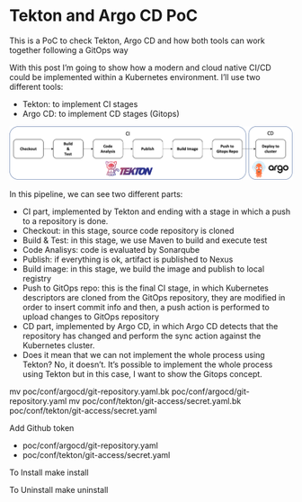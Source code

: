 # Tekton and Argo CD PoC

This is a PoC to check Tekton, Argo CD and how both tools can work together following a GitOps way

With this post I’m going to show how a modern and cloud native CI/CD could be implemented within a Kubernetes environment. I’ll use two different tools:

- Tekton: to implement CI stages
- Argo CD: to implement CD stages (Gitops)

![Alt text](resources/pipeline-stages.png?raw=true "Stages")


In this pipeline, we can see two different parts:

* CI part, implemented by Tekton and ending with a stage in which a push to a repository is done.
* Checkout: in this stage, source code repository is cloned
* Build & Test: in this stage, we use Maven to build and execute test
* Code Analisys: code is evaluated by Sonarqube
* Publish: if everything is ok, artifact is published to Nexus
* Build image: in this stage, we build the image and publish to local registry
* Push to GitOps repo: this is the final CI stage, in which Kubernetes descriptors are cloned from the GitOps repository, they are modified in order to insert commit info and then, a push action is performed to upload changes to GitOps repository
* CD part, implemented by Argo CD, in which Argo CD detects that the repository has changed and perform the sync action against the Kubernetes cluster.
* Does it mean that we can not implement the whole process using Tekton? No, it doesn’t. It’s possible to implement the whole process using Tekton but in this case, I want to show the Gitops concept.

mv poc/conf/argocd/git-repository.yaml.bk poc/conf/argocd/git-repository.yaml
mv poc/conf/tekton/git-access/secret.yaml.bk poc/conf/tekton/git-access/secret.yaml

Add Github token
- poc/conf/argocd/git-repository.yaml
- poc/conf/tekton/git-access/secret.yaml


To Install
make install

To Uninstall
make uninstall

